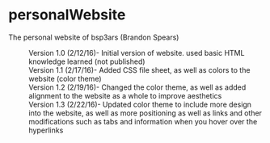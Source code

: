 # personalWebsite
The personal website of bsp3ars (Brandon Spears)

<dl>
<dd>Version 1.0 (2/12/16)- Initial version of website. used basic HTML knowledge learned (not published)</dd>
<dd>Version 1.1 (2/17/16)- Added CSS file sheet, as well as colors to the website (color theme)</dd>
<dd>Version 1.2 (2/19/16)- Changed the color theme, as well as added alignment to the website as a whole to improve aesthetics</dd>
<dd>Version 1.3 (2/22/16)- Updated color theme to include more design into the website, as well as more positioning as well as links and other modifications such as tabs and information when you hover over the hyperlinks </dd>
</dl>
